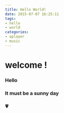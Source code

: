 ```yaml
---
title: Hello World!
date: 2015-07-07 16:25:11
tags: 
- hello
- world
categories:
- aplayer
- music
---
```


# welcome !

<!-- more -->

### Hello 
<div 
    class="aplayer" 
    data-id="33211676" 
    data-server="netease" 
    data-type="song"
    data-mutex="false"
    data-loop="none">
</div>


### It must be a sunny day
 
<div 
    class="aplayer" 
    data-id="798795319" 
    data-server="netease" 
    data-type="playlist"
    data-order="order" 
    data-listmaxheight="240px"
    data-theme="#FF4081">
</div>

### 💗

<div 
    class="aplayer" 
    data-id="639737355" 
    data-server="netease" 
    data-type="playlist"
    data-order="order" 
    data-listmaxheight="240px"
    data-theme="#FF4081">
</div>





